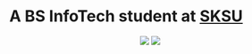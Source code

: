 # A BS InfoTech student at [SKSU](https://sksu.edu.ph)
<p align = "center">
  <img src = "http://github-profile-summary-cards.vercel.app/api/cards/profile-details?username=jmnlxh&theme=nord_dark">
  <img src = "http://github-profile-summary-cards.vercel.app/api/cards/productive-time?username=jmnlxh&theme=nord_dark&utcOffset=+8">
</p>

